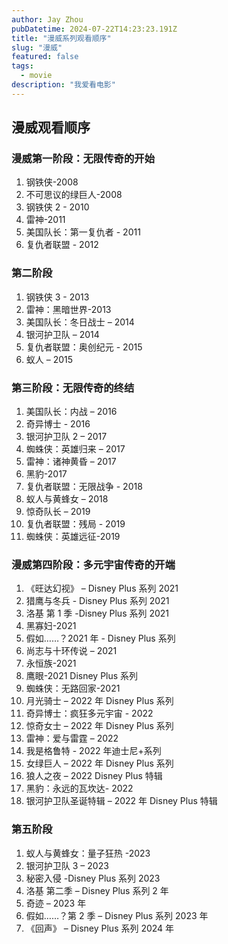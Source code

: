 ```yaml
---
author: Jay Zhou
pubDatetime: 2024-07-22T14:23:23.191Z
title: "漫威系列观看顺序"
slug: "漫威"
featured: false
tags:
  - movie
description: "我爱看电影"
---
```


## 漫威观看顺序

### **漫威第一阶段：无限传奇的开始**

1. 钢铁侠-2008
2. 不可思议的绿巨人-2008
3. 钢铁侠 2 - 2010
4. 雷神-2011 
5. 美国队长：第一复仇者 - 2011
6. 复仇者联盟 - 2012

### **第二阶段**

1. 钢铁侠 3 - 2013 
2. 雷神：黑暗世界-2013 
3. 美国队长：冬日战士 – 2014
4. 银河护卫队 – 2014
5. 复仇者联盟：奥创纪元 - 2015
6. 蚁人 – 2015

### **第三阶段：无限传奇的终结**

1. 美国队长：内战 – 2016
2. 奇异博士 - 2016 
3. 银河护卫队 2 – 2017
4. 蜘蛛侠：英雄归来 – 2017
5. 雷神：诸神黄昏 – 2017
6. 黑豹-2017
7. 复仇者联盟：无限战争 - 2018
8. 蚁人与黄蜂女 – 2018
9. 惊奇队长 – 2019
10. 复仇者联盟：残局 - 2019
11. 蜘蛛侠：英雄远征-2019

### **漫威第四阶段：多元宇宙传奇的开端**

1. 《旺达幻视》 – Disney Plus 系列 2021
2. 猎鹰与冬兵 - Disney Plus 系列 2021
3. 洛基 第 1 季 -Disney Plus 系列 2021
4. 黑寡妇-2021 
5. 假如……？2021 年 - Disney Plus 系列 
6. 尚志与十环传说 – 2021
7. 永恒族-2021
8. 鹰眼-2021 Disney Plus 系列
9. 蜘蛛侠：无路回家-2021
10. 月光骑士 – 2022 年 Disney Plus 系列
11. 奇异博士：疯狂多元宇宙 - 2022 
12. 惊奇女士 – 2022 年 Disney Plus 系列
13. 雷神：爱与雷霆 – 2022
14. 我是格鲁特 - 2022 年迪士尼+系列
15. 女绿巨人 – 2022 年 Disney Plus 系列
16. 狼人之夜 – 2022 Disney Plus 特辑
17. 黑豹：永远的瓦坎达- 2022
18. 银河护卫队圣诞特辑 – 2022 年 Disney Plus 特辑

### **第五阶段**

1. 蚁人与黄蜂女：量子狂热 -2023
2. 银河护卫队 3 – 2023
3. 秘密入侵 -Disney Plus 系列 2023
4. 洛基 第二季 – Disney Plus 系列 2 年
5. 奇迹 – 2023 年
6. 假如……？第 2 季 – Disney Plus 系列 2023 年
7. 《回声》 – Disney Plus 系列 2024 年
